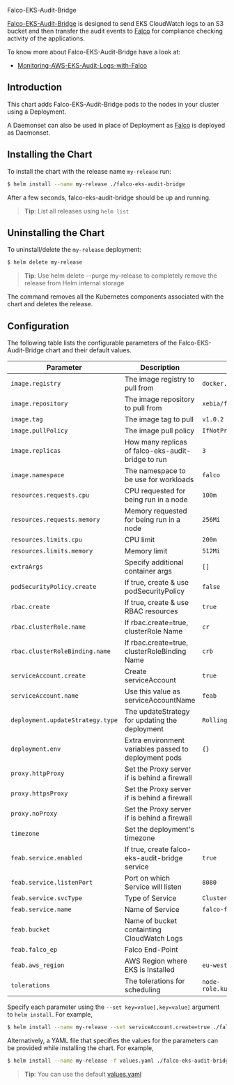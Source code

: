 Falco-EKS-Audit-Bridge

[Falco-EKS-Audit-Bridge](https://github.com/xebia/falco-eks-audit-bridge) is designed to send EKS CloudWatch logs to an S3 bucket and then transfer the audit events to [Falco](https://falco.org/) for compliance checking activity of the applications.

To know more about Falco-EKS-Audit-Bridge have a look at:

- [Monitoring-AWS-EKS-Audit-Logs-with-Falco](https://xebia.com/blog/monitoring-aws-eks-audit-logs-with-falco)

## Introduction

This chart adds Falco-EKS-Audit-Bridge pods to the nodes in your cluster using a Deployment.

A Daemonset can also be used  in place of Deployment as [Falco](https://falco.org/) is deployed as Daemonset.

## Installing the Chart

To install the chart with the release name `my-release` run:

```bash
$ helm install --name my-release ./falco-eks-audit-bridge
```

After a few seconds, falco-eks-audit-bridge should be up and running.

> **Tip**: List all releases using `helm list`

## Uninstalling the Chart

To uninstall/delete the `my-release` deployment:

```bash
$ helm delete my-release
```
> **Tip**: Use helm delete --purge my-release to completely remove the release from Helm internal storage

The command removes all the Kubernetes components associated with the chart and deletes the release.

## Configuration

The following table lists the configurable parameters of the Falco-EKS-Audit-Bridge chart and their default values.

| Parameter                                       | Description                                                                                                        | Default                                                                                                                                   |
| ---                                             | ---                                                                                                                | ---                                                                                                                                       |
| `image.registry`                                | The image registry to pull from                                                                                    | `docker.io`                                                                                                                               |
| `image.repository`                              | The image repository to pull from                                                                                  | `xebia/falco-eks-audit-bridge`                                                                                                            |
| `image.tag`                                     | The image tag to pull                                                                                              | `v1.0.2`                                                                                                                                  |
| `image.pullPolicy`                              | The image pull policy                                                                                              | `IfNotPresent`                                                                                                                            |
| `image.replicas`                                | How many replicas of falco-eks-audit-bridge to run                                                                  | `3`                                                                                                                                      |
| `image.namespace`                               | The namespace to be use for workloads                                                                               | `falco`                                                                                                                                  |
| `resources.requests.cpu`                        | CPU requested for being run in a node                                                                              | `100m`                                                                                                                                    |
| `resources.requests.memory`                     | Memory requested for being run in a node                                                                           | `256Mi`                                                                                                                                   |
| `resources.limits.cpu`                          | CPU limit                                                                                                          | `200m`                                                                                                                                    |
| `resources.limits.memory`                       | Memory limit                                                                                                       | `512Mi`                                                                                                                                   |
| `extraArgs`                                     | Specify additional container args                                                                                   | `[]`                                                                                                                                     |
| `podSecurityPolicy.create`                      | If true, create & use podSecurityPolicy                                                                             | `false`                                                                                                                                  |
| `rbac.create`                                   | If true, create & use RBAC resources                                                                                | `true`                                                                                                                                   |
| `rbac.clusterRole.name`                         | If rbac.create=true, clusterRole Name                                                                              | `cr`                                                                                                                                      |
| `rbac.clusterRoleBinding.name`                  | If rbac.create=true, clusterRoleBinding Name                                                                       | `crb`                                                                                                                                     |
| `serviceAccount.create`                         | Create serviceAccount                                                                                              | `true`                                                                                                                                    |
| `serviceAccount.name`                           | Use this value as serviceAccountName                                                                               | `feab`                                                                                                                                    |
| `deployment.updateStrategy.type`                | The updateStrategy for updating the deployment                                                                     | `RollingUpdate`                                                                                                                           |
| `deployment.env`                                | Extra environment variables passed to deployment pods                                                              | `{}`                                                                                                                                      |
| `proxy.httpProxy`                               | Set the Proxy server if is behind a firewall                                                                       | ` `                                                                                                                                       |
| `proxy.httpsProxy`                              | Set the Proxy server if is behind a firewall                                                                       | ` `                                                                                                                                       |
| `proxy.noProxy`                                 | Set the Proxy server if is behind a firewall                                                                       | ` `                                                                                                                                       |
| `timezone`                                      | Set the deployment's timezone                                                                                      | ` `                                                                                                                                       |
| `feab.service.enabled`                          | If true, create falco-eks-audit-bridge service                                                                     | `true`                                                                                                                                    |
| `feab.service.listenPort`                       | Port on which Service will listen                                                                                  | `8080`                                                                                                                                    |
| `feab.service.svcType`                          | Type of Service                                                                                                    | `ClusterIP`                                                                                                                               |
| `feab.service.name`                             | Name of Service                                                                                                    | `falco-feab-service`                                                                                                                      |
| `feab.bucket`                                   | Name of bucket containting CloudWatch Logs                                                                         | ` `                                                                                                                                       |
| `feab.falco_ep`                                 | Falco End-Point                                                                                                    | ` `                                                                                                                                       |
| `feab.aws_region`                               | AWS Region where EKS is Installed                                                                                  | `eu-west-1`                                                                                                                               |
| `tolerations`                                   | The tolerations for scheduling                                                                                     | `node-role.kubernetes.io/master:NoSchedule`                                                                                               |

Specify each parameter using the `--set key=value[,key=value]` argument to `helm install`. For example,

```bash
$ helm install --name my-release --set serviceAccount.create=true ./falco-eks-audit-bridge
```

Alternatively, a YAML file that specifies the values for the parameters can be provided while installing the chart. For example,

```bash
$ helm install --name my-release -f values.yaml ./falco-eks-audit-bridge
```

> **Tip**: You can use the default [values.yaml](values.yaml)